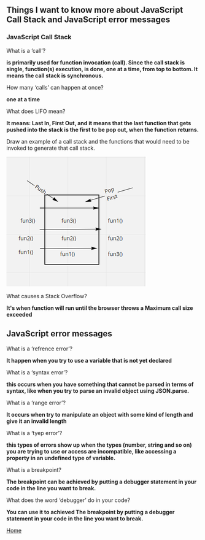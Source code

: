 ## Things I want to know more about JavaScript Call Stack and JavaScript error messages

### JavaScript Call Stack 


What is a ‘call’?

**is primarily used for function invocation (call). Since the call stack is single, function(s) execution, is done, one at a time, from top to bottom. It means the call stack is synchronous.**

How many ‘calls’ can happen at once?

**one at a time**

What does LIFO mean?

**It means: Last In, First Out, and it means that the last function that gets pushed into the stack is the first to be pop out, when the function returns.**

Draw an example of a call stack and the functions that would need to be invoked to generate that call stack.

![call-stack](./img/lifo.png)

What causes a Stack Overflow?

**It's when function will run until the browser throws a Maximum call size exceeded**


## JavaScript error messages


What is a ‘refrence error’?

**It happen when you try to use a variable that is not yet declared**

What is a ‘syntax error’?

**this occurs when you have something that cannot be parsed in terms of syntax, like when you try to parse an invalid object using JSON.parse.**


What is a ‘range error’?

**It occurs when try to manipulate an object with some kind of length and give it an invalid length**

What is a ‘tyep error’?

**this types of errors show up when the types (number, string and so on) you are trying to use or access are incompatible, like accessing a property in an undefined type of variable.**

What is a breakpoint?

**The breakpoint can be achieved by putting a debugger statement in your code in the line you want to break.**

What does the word ‘debugger’ do in your code?

**You can use it to achieved The breakpoint by putting a debugger statement in your code in the line you want to break.**


[Home](README.md)